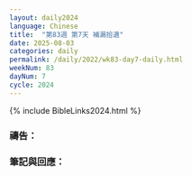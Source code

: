 ```yaml
---
layout: daily2024
language: Chinese
title:  "第83週 第7天 補漏拾遺"
date: 2025-08-03
categories: daily
permalink: /daily/2022/wk83-day7-daily.html
weekNum: 83
dayNum: 7
cycle: 2024
---
```


{% include BibleLinks2024.html %}

### 禱告：

### 筆記與回應：
